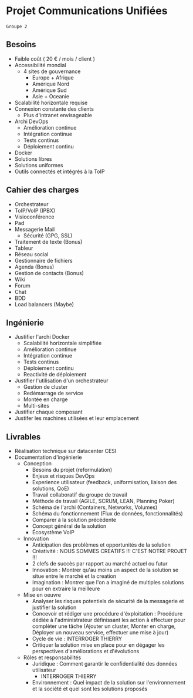 # Projet Communications Unifiées

	Groupe 2

## Besoins

* Faible coût ( 20 € / mois / client )
* Accessibilité mondial
	* 4 sites de gouvernance
		* Europe + Afrique
		* Amérique Nord
		* Amérique Sud
		* Asie + Oceanie
* Scalabilité horizontale requise
* Connexion constante des clients
	* Plus d'intranet envisageable
* Archi DevOps
	* Amélioration continue
	* Intégration continue
	* Tests continus
	* Déploiement continu
* Docker
* Solutions libres
* Solutions uniformes
* Outils connectés et intégrés à la ToIP

## Cahier des charges

* Orchestrateur
* ToIP/VoIP (IPBX)
* Visioconférence
* Pad
* Messagerie Mail
	* Sécurité (GPG, SSL)
* Traitement de texte (Bonus)
* Tableur
* Réseau social
* Gestionnaire de fichiers
* Agenda (Bonus)
* Gestion de contacts (Bonus)
* Wiki
* Forum
* Chat
* BDD
* Load balancers (Maybe)

## Ingénierie

* Justifier l'archi Docker
	* Scalabilité horizontale simplifiée
	* Amélioration continue
	* Intégration continue
	* Tests continus
	* Déploiement continu
	* Reactivité de déploiement
* Justifier l'utilisation d'un orchestrateur
	* Gestion de cluster
	* Redémarrage de service
	* Montée en charge
	* Multi-sites
* Justifier chaque composant
* Justifer les machines utilisées et leur emplacement

## Livrables

* Réalisation technique sur datacenter CESI
* Documentation d'ingénierie
	* Conception
		* Besoins du projet (reformulation)
		* Enjeux et risques DevOps
		* Experience utilisateur (feedback, uniformisation, liaison des solutions, QoE)
		* Travail collaboratif du groupe de travail
		* Méthode de travail (AGILE, SCRUM, LEAN, Planning Poker)
		* Schéma de l'archi (Containers, Networks, Volumes)
		* Schéma du fonctionnement (Flux de données, fonctionnalités)
		* Comparer à la solution précédente
		* Concept général de la solution
		* Écosystème VoIP
	* Innovation
		* Anticipation des problèmes et opportunités de la solution
		* Créativité : NOUS SOMMES CREATIFS !!! C'EST NOTRE PROJET !!!
		* 2 clefs de succès par rapport au marché actuel ou futur
		* Innovation : Montrer qu'au moins un aspect de la solution se situe entre le marché et la creation
		* Imagination : Montrer que l'on a imaginé de multiples solutions pour en extraire la meilleure
	* Mise en oeuvre
		* Analyser les risques potentiels de sécurité de la messagerie et justifier la solution
		* Concevoir et rédiger une procédure d'éxploitation : Procédure dédiée à l'administrateur définissant les action à effectuer pour complèter une tâche (Ajouter un cluster, Monter en charge, Déployer un nouveau service, effectuer une mise à jour)
		* Cycle de vie : INTERROGER THIERRY
		* Critiquer la solution mise en place pour en dégager les perspectives d'améliorations et d'évolutions
	* Rôles et responsabilités
		* Juridique : Comment garantir le confidentialité des données utilisateur
			* INTERROGER THIERRY
		* Environnement : Quel impact de la solution sur l'environnement et la société et quel sont les solutions proposés
